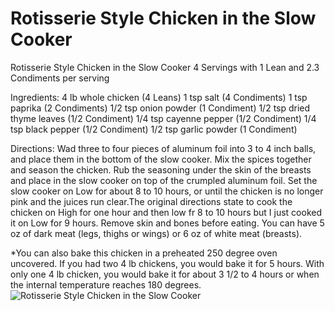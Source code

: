 # Rotisserie Style Chicken in the Slow Cooker

Rotisserie Style Chicken in the Slow Cooker
4 Servings with 1 Lean and 2.3 Condiments per serving

Ingredients:
4 lb whole chicken (4 Leans)
1 tsp salt (4 Condiments)
1 tsp paprika (2 Condiments)
1/2 tsp onion powder (1 Condiment)
1/2 tsp dried thyme leaves (1/2 Condiment)
1/4 tsp cayenne pepper (1/2 Condiment)
1/4 tsp black pepper (1/2 Condiment)
1/2 tsp garlic powder (1 Condiment)

Directions:
Wad three to four pieces of aluminum foil into 3 to 4 inch balls, and place them in the bottom of the slow cooker. Mix the spices together and season the chicken. Rub the seasoning under the skin of the breasts and place in the slow cooker on top of the crumpled aluminum foil. Set the slow cooker on Low for about 8 to 10 hours, or until the chicken is no longer pink and the juices run clear.The original directions state to cook the chicken on High for one hour and then low fr 8 to 10 hours but I just cooked it on Low for 9 hours. Remove skin and bones before eating. You can have 5 oz of dark meat (legs, thighs or wings) or 6 oz of white meat (breasts).

*You can also bake this chicken in a preheated 250 degree oven uncovered. If you had two 4 lb chickens, you would bake it for 5 hours. With only one 4 lb chicken, you would bake it for about 3 1/2 to 4 hours or when the internal temperature reaches 180 degrees.
![Rotisserie Style Chicken in the Slow Cooker](images/Rotisserie%20Style%20Chicken%20in%20the%20Slow%20Cooker.png)

